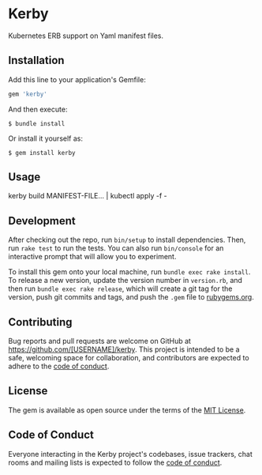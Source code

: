 # Kerby

Kubernetes ERB support on Yaml manifest files.

## Installation

Add this line to your application's Gemfile:

```ruby
gem 'kerby'
```

And then execute:

    $ bundle install

Or install it yourself as:

    $ gem install kerby

## Usage

kerby build MANIFEST-FILE... | kubectl apply -f -

## Development

After checking out the repo, run `bin/setup` to install dependencies. Then, run `rake test` to run the tests. You can also run `bin/console` for an interactive prompt that will allow you to experiment.

To install this gem onto your local machine, run `bundle exec rake install`. To release a new version, update the version number in `version.rb`, and then run `bundle exec rake release`, which will create a git tag for the version, push git commits and tags, and push the `.gem` file to [rubygems.org](https://rubygems.org).

## Contributing

Bug reports and pull requests are welcome on GitHub at https://github.com/[USERNAME]/kerby. This project is intended to be a safe, welcoming space for collaboration, and contributors are expected to adhere to the [code of conduct](https://github.com/maedadev/kerby/blob/master/CODE_OF_CONDUCT.md).


## License

The gem is available as open source under the terms of the [MIT License](https://opensource.org/licenses/MIT).

## Code of Conduct

Everyone interacting in the Kerby project's codebases, issue trackers, chat rooms and mailing lists is expected to follow the [code of conduct](https://github.com/maedadev/kerby/blob/master/CODE_OF_CONDUCT.md).
